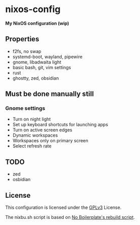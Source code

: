 # nixos-config

**My NixOS configuration (wip)**

## Properties

- f2fs, no swap
- systemd-boot, wayland, pipewire
- gnome, libadwaita light
- basic bash, git, vim settings
- rust
- ghostty, zed, obsidian

## Must be done manually still

### Gnome settings

- Turn on night light
- Set up keyboard shortcuts for launching apps
- Turn on active screen edges
- Dynamic workspaces
- Workspaces only on primary screen
- Select refresh rate

## TODO

- zed
- osbidian

## License

This configuration is licensed under the [GPLv3](https://github.com/chrisinick/ideapad-mode/blob/master/LICENSE.txt) License.

The nixbu.sh script is based on [No Boilerplate's rebuild script](https://github.com/0atman/noboilerplate/blob/main/scripts/38-nixos.md#dont-use-nix-env).

